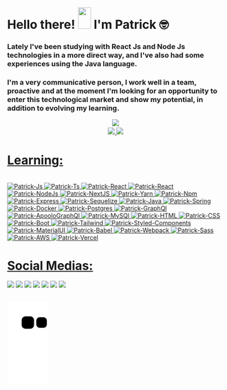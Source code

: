 <h1 align="left">Hello there! <img src="https://raw.githubusercontent.com/kaueMarques/kaueMarques/master/hi.gif" height= "50px" width="30px"> I'm Patrick 🤓</h1>

### Lately I've been studying with React Js and Node Js technologies in a more direct way, and I've also had some experiences using the Java language.

### I'm a very communicative person, I work well in a team, proactive and at the moment I'm looking for an opportunity to enter this technological market and show my potential, in addition to evolving my learning.

<div align="center">
   <img height="380em" src="https://user-images.githubusercontent.com/70382532/138322189-2db8df52-9dcb-40a0-88a8-c365466bd33d.gif"/>
</div>
<div align="center">
<a href="https://github.com/Patrick-Jabba">
<img height="150em" src="https://github-readme-stats.vercel.app/api?username=patrick-jabba&show_icons=true&theme=nightowl&include_all_commits=true&count_private=true"/>
<img height="150em" src="https://github-readme-stats.vercel.app/api/top-langs/?username=patrick-jabba&layout=compact&langs_count=7&theme=nightowl"/>

</div> 
   
# Learning:
           
<div style="display: inline_block"><br>
<img  alt="Patrick-Js" src="https://img.shields.io/badge/JavaScript-323330?style=for-the-badge&logo=javascript&logoColor=F7DF1E">
<img  alt="Patrick-Ts" src="https://img.shields.io/badge/TypeScript-007ACC?style=for-the-badge&logo=typescript&logoColor=white" />
<img  alt="Patrick-React" src="https://img.shields.io/badge/React-20232A?style=for-the-badge&logo=react&logoColor=61DAFB">
<img  alt="Patrick-React" src="https://img.shields.io/badge/React_Native-20232A?style=for-the-badge&logo=react&logoColor=61DAFB">
<img  alt="Patrick-NodeJs" src="https://img.shields.io/badge/Node.js-339933?style=for-the-badge&logo=nodedotjs&logoColor=white" />
<img  alt="Patrick-NextJS" src="https://img.shields.io/badge/next.js-000000?style=for-the-badge&logo=nextdotjs&logoColor=white" />
<img  alt="Patrick-Yarn" src="https://img.shields.io/badge/Yarn-2C8EBB?style=for-the-badge&logo=yarn&logoColor=white" />   
<img  alt="Patrick-Npm" src="https://img.shields.io/badge/npm-CB3837?style=for-the-badge&logo=npm&logoColor=white" /> 
<img  alt="Patrick-Express" src="https://img.shields.io/badge/Express.js-000000?style=for-the-badge&logo=express&logoColor=white" />
<img  alt="Patrick-Sequelize" src="https://img.shields.io/badge/Sequelize-52B0E7?style=for-the-badge&logo=Sequelize&logoColor=white" />
<img  alt="Patrick-Java" src="https://img.shields.io/badge/Java-ED8B00?style=for-the-badge&logo=java&logoColor=white"/>
<img  alt="Patrick-Spring" src="https://img.shields.io/badge/Spring-6DB33F?style=for-the-badge&logo=spring&logoColor=white" />
<img  alt="Patrick-Docker" src="https://img.shields.io/badge/Docker-2CA5E0?style=for-the-badge&logo=docker&logoColor=white" />
<img  alt="Patrick-Postgres" src="https://img.shields.io/badge/PostgreSQL-316192?style=for-the-badge&logo=postgresql&logoColor=white" />
<img  alt="Patrick-GraphQl" src="https://img.shields.io/badge/GraphQl-E10098?style=for-the-badge&logo=graphql&logoColor=white" />
<img  alt="Patrick-ApooloGraphQl" src="https://img.shields.io/badge/Apollo%20GraphQL-311C87?&style=for-the-badge&logo=Apollo%20GraphQL&logoColor=white"/>
<img  alt="Patrick-MySQl" src="https://img.shields.io/badge/MySQL-005C84?style=for-the-badge&logo=mysql&logoColor=white" />
<img  alt="Patrick-HTML" src="https://img.shields.io/badge/HTML5-E34F26?style=for-the-badge&logo=html5&logoColor=white">
<img  alt="Patrick-CSS" src="https://img.shields.io/badge/CSS3-1572B6?style=for-the-badge&logo=css3&logoColor=white">
<img  alt="Patrick-Boot" src="https://img.shields.io/badge/Bootstrap-563D7C?style=for-the-badge&logo=bootstrap&logoColor=white" />
<img  alt="Patrick-Tailwind" src="https://img.shields.io/badge/Tailwind_CSS-38B2AC?style=for-the-badge&logo=tailwind-css&logoColor=white" />
<img  alt="Patrick-Styled-Components" src="https://img.shields.io/badge/styled--components-DB7093?style=for-the-badge&logo=styled-components&logoColor=white" />
<img alt="Patrick-MaterialUI" src="https://img.shields.io/badge/Material%20UI-007FFF?style=for-the-badge&logo=mui&logoColor=white" />
<img  alt="Patrick-Babel" src="https://img.shields.io/badge/Babel-F9DC3E?style=for-the-badge&logo=babel&logoColor=white" />
<img  alt="Patrick-Webpack" src="https://img.shields.io/badge/Webpack-8DD6F9?style=for-the-badge&logo=Webpack&logoColor=white" />
<img  alt="Patrick-Sass" src="https://img.shields.io/badge/Sass-CC6699?style=for-the-badge&logo=sass&logoColor=white" />
<img  alt="Patrick-AWS" src="https://img.shields.io/badge/Amazon_AWS-FF9900?style=for-the-badge&logo=amazonaws&logoColor=white" />
<img  alt="Patrick-Vercel" src="https://img.shields.io/badge/Vercel-000000?style=for-the-badge&logo=vercel&logoColor=white" />
          
          
# Social Medias:
  
<a href="https://dev.to/patrickjabba" target="_blank"><img src="https://img.shields.io/badge/dev.to-0A0A0A?style=for-the-badge&logo=dev.to&logoColor=white" target="_blank"></a>
![](https://komarev.com/ghpvc/?username=patrick-jabba&style=for-the-badge)
<a href="https://www.linkedin.com/in/patrick-monteiro-fischer-1316369b/" target="_blank"><img src="https://img.shields.io/badge/-LinkedIn-%230077B5?style=for-the-badge&logo=linkedin&logoColor=white" target="_blank"></a>
<a href = "mailto:monteiromonterio@gmail.com"><img src="https://img.shields.io/badge/Gmail-D14836?style=for-the-badge&logo=gmail&logoColor=white" target="_blank"></a>
<a href="https://open.spotify.com/user/12167587969?si=86f1e8b83fa74a60" target="_blank"><img src="https://img.shields.io/badge/Spotify-1ED760?&style=for-the-badge&logo=spotify&logoColor=white" target="_blank"></a>
<a href="https://www.instagram.com/tricks_n_meeples/" target="_blank"><img src="https://img.shields.io/badge/-Instagram-%23E4405F?style=for-the-badge&logo=instagram&logoColor=white" target="_blank"></a>
<a href="https://twitter.com/SharpzinU" target="_blank"><img src="https://img.shields.io/badge/Twitter-1DA1F2?style=for-the-badge&logo=twitter&logoColor=white" target="_blank"></a>


## 

![Snake animation](https://github.com/patrick-jabba/patrick-jabba/blob/output/github-contribution-grid-snake.svg)


  
</div>
   

